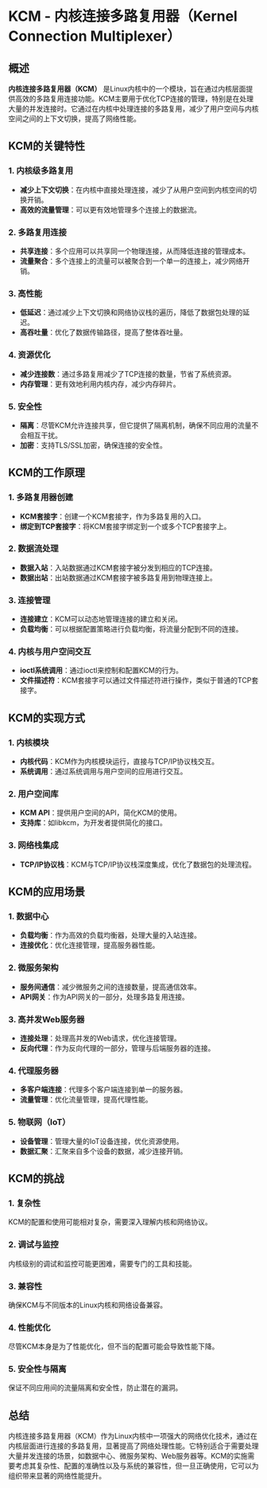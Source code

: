 # KCM - 内核连接多路复用器（Kernel Connection Multiplexer）

## 概述

**内核连接多路复用器（KCM）** 是Linux内核中的一个模块，旨在通过内核层面提供高效的多路复用连接功能。KCM主要用于优化TCP连接的管理，特别是在处理大量的并发连接时。它通过在内核中处理连接的多路复用，减少了用户空间与内核空间之间的上下文切换，提高了网络性能。

## KCM的关键特性

### 1. **内核级多路复用**

- **减少上下文切换**：在内核中直接处理连接，减少了从用户空间到内核空间的切换开销。
- **高效的流量管理**：可以更有效地管理多个连接上的数据流。

### 2. **多路复用连接**

- **共享连接**：多个应用可以共享同一个物理连接，从而降低连接的管理成本。
- **流量聚合**：多个连接上的流量可以被聚合到一个单一的连接上，减少网络开销。

### 3. **高性能**

- **低延迟**：通过减少上下文切换和网络协议栈的遍历，降低了数据包处理的延迟。
- **高吞吐量**：优化了数据传输路径，提高了整体吞吐量。

### 4. **资源优化**

- **减少连接数**：通过多路复用减少了TCP连接的数量，节省了系统资源。
- **内存管理**：更有效地利用内核内存，减少内存碎片。

### 5. **安全性**

- **隔离**：尽管KCM允许连接共享，但它提供了隔离机制，确保不同应用的流量不会相互干扰。
- **加密**：支持TLS/SSL加密，确保连接的安全性。

## KCM的工作原理

### 1. **多路复用器创建**

- **KCM套接字**：创建一个KCM套接字，作为多路复用的入口。
- **绑定到TCP套接字**：将KCM套接字绑定到一个或多个TCP套接字上。

### 2. **数据流处理**

- **数据入站**：入站数据通过KCM套接字被分发到相应的TCP连接。
- **数据出站**：出站数据通过KCM套接字被多路复用到物理连接上。

### 3. **连接管理**

- **连接建立**：KCM可以动态地管理连接的建立和关闭。
- **负载均衡**：可以根据配置策略进行负载均衡，将流量分配到不同的连接。

### 4. **内核与用户空间交互**

- **ioctl系统调用**：通过ioctl来控制和配置KCM的行为。
- **文件描述符**：KCM套接字可以通过文件描述符进行操作，类似于普通的TCP套接字。

## KCM的实现方式

### 1. **内核模块**

- **内核代码**：KCM作为内核模块运行，直接与TCP/IP协议栈交互。
- **系统调用**：通过系统调用与用户空间的应用进行交互。

### 2. **用户空间库**

- **KCM API**：提供用户空间的API，简化KCM的使用。
- **支持库**：如libkcm，为开发者提供简化的接口。

### 3. **网络栈集成**

- **TCP/IP协议栈**：KCM与TCP/IP协议栈深度集成，优化了数据包的处理流程。

## KCM的应用场景

### 1. **数据中心**

- **负载均衡**：作为高效的负载均衡器，处理大量的入站连接。
- **连接优化**：优化连接管理，提高服务器性能。

### 2. **微服务架构**

- **服务间通信**：减少微服务之间的连接数量，提高通信效率。
- **API网关**：作为API网关的一部分，处理多路复用连接。

### 3. **高并发Web服务器**

- **连接处理**：处理高并发的Web请求，优化连接管理。
- **反向代理**：作为反向代理的一部分，管理与后端服务器的连接。

### 4. **代理服务器**

- **多客户端连接**：代理多个客户端连接到单一的服务器。
- **流量管理**：优化流量管理，提高代理性能。

### 5. **物联网（IoT）**

- **设备管理**：管理大量的IoT设备连接，优化资源使用。
- **数据汇聚**：汇聚来自多个设备的数据，减少连接开销。

## KCM的挑战

### 1. **复杂性**

KCM的配置和使用可能相对复杂，需要深入理解内核和网络协议。

### 2. **调试与监控**

内核级别的调试和监控可能更困难，需要专门的工具和技能。

### 3. **兼容性**

确保KCM与不同版本的Linux内核和网络设备兼容。

### 4. **性能优化**

尽管KCM本身是为了性能优化，但不当的配置可能会导致性能下降。

### 5. **安全性与隔离**

保证不同应用间的流量隔离和安全性，防止潜在的漏洞。

## 总结

内核连接多路复用器（KCM）作为Linux内核中一项强大的网络优化技术，通过在内核层面进行连接的多路复用，显著提高了网络处理性能。它特别适合于需要处理大量并发连接的场景，如数据中心、微服务架构、Web服务器等。KCM的实施需要考虑其复杂性、配置的准确性以及与系统的兼容性，但一旦正确使用，它可以为组织带来显著的网络性能提升。